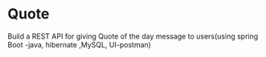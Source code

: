 # Quote
Build a REST API for giving Quote of the day message to users(using spring Boot -java, hibernate ,MySQL, UI-postman)
